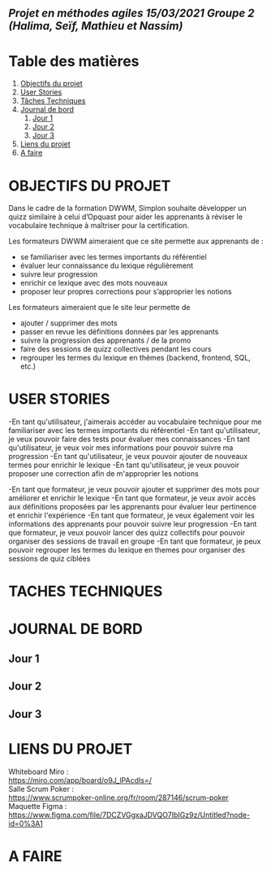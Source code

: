 ## *Projet en méthodes agiles 15/03/2021 Groupe 2 (Halima, Seïf, Mathieu et Nassim)*

# Table des matières

1. [Objectifs du projet](#objectifs)
2. [User Stories](#userstories)
3. [Tâches Techniques](#tasks)
4. [Journal de bord](#journal)
   1. [Jour 1](#jour1)
   2. [Jour 2](#jour2)
   3. [Jour 3](#jour3)
5. [Liens du projet](#links)  
6. [A faire](#todo)

# **OBJECTIFS DU PROJET <a name="objectifs"></a>**

Dans le cadre de la formation DWWM, Simplon souhaite développer un quizz similaire à celui d’Opquast pour aider les apprenants à réviser le vocabulaire technique à maîtriser pour la certification.

Les formateurs DWWM aimeraient que ce site permette aux apprenants de :
- se familiariser avec les termes importants du référentiel
- évaluer leur connaissance du lexique régulièrement
- suivre leur progression
- enrichir ce lexique avec des mots nouveaux
- proposer leur propres corrections pour s’approprier les notions

Les formateurs aimeraient que le site leur permette de
- ajouter / supprimer des mots
- passer en revue les définitions données par les apprenants
- suivre la progression des apprenants / de la promo
- faire des sessions de quizz collectives pendant les cours
- regrouper les termes du lexique en thèmes (backend, frontend, SQL, etc.)


# **USER STORIES <a name="userstories"></a>**

-En tant qu'utilisateur, j'aimerais accéder au vocabulaire technique pour me familiariser avec les termes importants du référentiel
-En tant qu'utilisateur, je veux pouvoir faire des tests pour évaluer mes connaissances
-En tant qu'utilisateur, je veux voir mes informations pour pouvoir suivre ma progression
-En tant qu'utilisateur, je veux pouvoir ajouter de nouveaux termes pour enrichir le lexique
-En tant qu'utilisateur, je veux pouvoir proposer une correction afin de m'approprier les notions

-En tant que formateur, je veux pouvoir ajouter et supprimer des mots pour améliorer et enrichir le lexique
-En tant que formateur, je veux avoir accès aux définitions proposées par les apprenants pour évaluer leur pertinence et enrichir l'expérience
-En tant que formateur, je veux également voir les informations des apprenants pour pouvoir suivre leur progression
-En tant que formateur, je veux pouvoir lancer des quizz collectifs pour pouvoir organiser des sessions de travail en groupe
-En tant que formateur, je peux pouvoir regrouper les termes du lexique en themes pour organiser des sessions de quiz ciblées

# **TACHES TECHNIQUES <a name="tasks"></a>**

# **JOURNAL DE BORD <a name="journal"></a>**

## **Jour 1**<a name="jour1"></a>

## **Jour 2**<a name="jour2"></a>

## **Jour 3**<a name="jour3"></a>

# **LIENS DU PROJET <a name="links"></a>**

Whiteboard Miro :  
https://miro.com/app/board/o9J_lPAcdIs=/  
Salle Scrum Poker :  
https://www.scrumpoker-online.org/fr/room/287146/scrum-poker  
Maquette Figma :  
https://www.figma.com/file/7DCZVGgxaJDVQO7IbIGz9z/Untitled?node-id=0%3A1

# **A FAIRE <a name="todo"></a>**